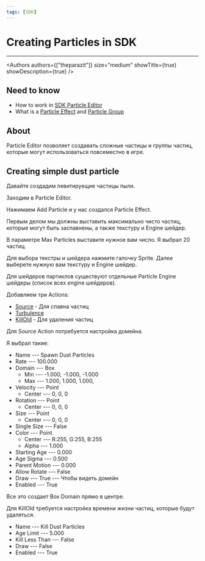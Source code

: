 ```yaml
---
tags: [SDK]
---
```


# Creating Particles in SDK

___

<Authors
  authors={["theparazit"]}
  size="medium"
  showTitle={true}
  showDescription={true}
/>

## Need to know

- How to work in [SDK Particle Editor](../../modding-tools/sdk/particle-editor/README.md)
- What is a [Particle Effect](../../glossary/glossary.html#particle-effect) and [Particle Group](../../glossary/glossary.html#particle-group)

## About

Particle Editor позволяет создавать сложные частицы и группы частиц, которые могут использоваться повсеместно в игре.

## Creating simple dust particle

Давайте создадим левитируещие частицы пыли.

Заходим в Particle Editor.

Нажимаем Add Particle и у нас создался Particle Effect.

Первым делом мы должны выставить максимально чисто частиц, которые могут быть заспавнены, а также текстуру и Engine шейдер.

В параметре Max Particles выставите нужное вам число. Я выбрал 20 частиц.

Для выбора текстры и шейдера нажмите галочку Sprite. Далее выберете нужную вам текстуру и Engine шейдер.

Для шейдеров партиклов существуют отдельные Particle Engine шейдеры (список всех engine шейдеров).

Добавляем три Actions:

- [Source](../../modding-tools/sdk/particle-editor/actions/source.md) - Для спавна частиц
- [Turbulence](../../modding-tools/sdk/particle-editor/actions/turbulence.md)
- [KillOld](../../modding-tools/sdk/particle-editor/actions/kill-old.md) - Для удаления частиц

Для Source Action потребуется настройка домейна.

Я выбрал такие:

- Name --- Spawn Dust Particles
- Rate --- 100.000
- Domain --- Box
  - Min --- -1.000, -1.000, -1.000
  - Max --- 1.000, 1.000, 1.000,
- Velocity --- Point
  - Center --- 0, 0, 0
- Rotation --- Point
  - Center --- 0, 0, 0
- Size --- Point
  - Center --- 0, 0, 0
- Single Size --- False
- Color --- Point
  - Center --- R:255, G:255, B:255
  - Alpha --- 1.000
- Starting Age --- 0.000
- Age Sigma --- 0.500
- Parent Motion --- 0.000
- Allow Rotate --- False
- Draw --- True --- Чтобы видеть домейн
- Enabled --- True

Все это создает Box Domain прямо в центре.

Для KillOld требуется настройка времени жизни частиц, которые будут удаляться.

- Name --- Kill Dust Particles
- Age Limit --- 5.000
- Kill Less Than --- False
- Draw --- False
- Enabled --- True
